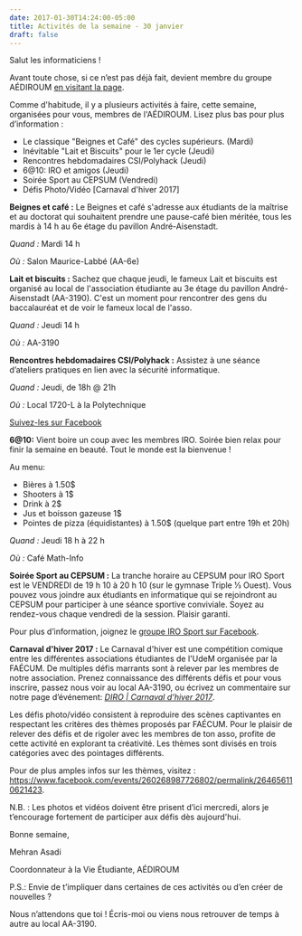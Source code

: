 ```yaml
---
date: 2017-01-30T14:24:00-05:00
title: Activités de la semaine - 30 janvier
draft: false
---
```


Salut les informaticiens !

Avant toute chose, si ce n’est pas déjà fait, devient membre du groupe AÉDIROUM [en visitant la page](https://fb.com/groups/2354091571).

Comme d'habitude, il y a plusieurs activités à faire, cette semaine, organisées pour vous, membres de l'AÉDIROUM.
Lisez plus bas pour plus d’information :

* Le classique "Beignes et Café" des cycles supérieurs. (Mardi)
* Inévitable "Lait et Biscuits" pour le 1er cycle (Jeudi)
* Rencontres hebdomadaires CSI/Polyhack (Jeudi)
* 6@10: IRO et amigos (Jeudi)
* Soirée Sport au CEPSUM (Vendredi)
* Défis Photo/Vidéo [Carnaval d'hiver 2017]

<!--more-->

**Beignes et café :**
Le Beignes et café s'adresse aux étudiants de la maîtrise et au doctorat qui souhaitent prendre une pause-café bien méritée, tous les mardis à 14 h au 6e étage du pavillon André-Aisenstadt.

*Quand :* Mardi 14 h

*Où :* Salon Maurice-Labbé (AA-6e)

**Lait et biscuits :**
Sachez que chaque jeudi, le fameux Lait et biscuits est organisé au local de l'association étudiante au 3e étage du pavillon André-Aisenstadt (AA-3190).
C'est un moment pour rencontrer des gens du baccalauréat et de voir le fameux local de l'asso.

*Quand :* Jeudi 14 h

*Où :* AA-3190

**Rencontres hebdomadaires CSI/Polyhack :**
Assistez à une séance d’ateliers pratiques en lien avec la sécurité informatique.

*Quand :* Jeudi, de 18h @ 21h

*Où :* Local 1720-L à la Polytechnique

[Suivez-les sur Facebook](https://fb.com/groups/infosecum)

**6@10:**
Vient boire un coup avec les membres IRO. Soirée bien relax pour finir la semaine en beauté. Tout le monde est la bienvenue !

Au menu:

* Bières à 1.50$
* Shooters à 1$
* Drink à 2$
* Jus et boisson gazeuse 1$
* Pointes de pizza (équidistantes) à 1.50$ (quelque part entre 19h et 20h)

*Quand :* Jeudi 18 h à 22 h

*Où :* Café Math-Info

**Soirée Sport au CEPSUM :**
La tranche horaire au CEPSUM pour IRO Sport est le VENDREDI de 19 h 10 à 20 h 10 (sur le gymnase Triple 1⁄3 Ouest).
Vous pouvez vous joindre aux étudiants en informatique qui se rejoindront au CEPSUM pour participer à une séance sportive conviviale.
Soyez au rendez-vous chaque vendredi de la session. Plaisir garanti.

Pour plus d’information, joignez le [groupe IRO Sport sur Facebook](https://fb.com/groups/718762054920741).

**Carnaval d'hiver 2017 :**
Le Carnaval d'hiver est une compétition comique entre les différentes associations étudiantes de l'UdeM organisée par la FAÉCUM.
De multiples défis marrants sont à relever par les membres de notre association.
Prenez connaissance des différents défis et pour vous inscrire, passez nous voir au local AA-3190, ou écrivez un commentaire sur notre page d’événement: [*DIRO | Carnaval d'hiver 2017*](https://fb.com/events/260268987726802).

Les défis photo/vidéo consistent à reproduire des scènes captivantes en respectant les critères des thèmes proposés par FAÉCUM.
Pour le plaisir de relever des défis et de rigoler avec les membres de ton asso, profite de cette activité en explorant ta créativité.
Les thèmes sont divisés en trois catégories avec des pointages différents.

Pour de plus amples infos sur les thèmes, visitez : https://www.facebook.com/events/260268987726802/permalink/264656110621423.

N.B. : Les photos et vidéos doivent être prisent d’ici mercredi, alors je t’encourage fortement de participer aux défis dès aujourd'hui.

Bonne semaine,

Mehran Asadi

Coordonnateur à la Vie Étudiante,
AÉDIROUM

P.S.: Envie de t’impliquer dans certaines de ces activités ou d’en créer de nouvelles ?

Nous n’attendons que toi !
Écris-moi ou viens nous retrouver de temps à autre au local AA-3190.
